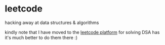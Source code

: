 # leetcode
hacking away at data structures &amp; algorithms

kindly note that I have moved to the [leetcode platform](https://leetcode.com/yimikao/) for solving DSA has it's much better to do them there :)
